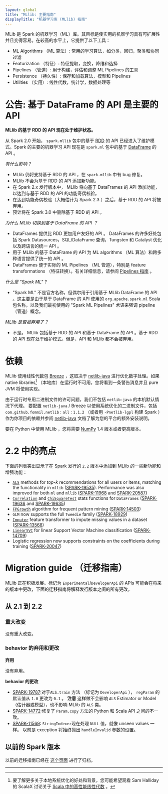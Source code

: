 ```yaml
---
layout: global
title: "MLlib: 主要指南"
displayTitle: "机器学习库 (MLlib) 指南"
---
```


MLib 是 Spark 的机器学习（ML）库。其目标是使实用的机器学习具有可扩展性并且变得容易。在较高的水平上，它提供了以下工具：

* ML Algorithms （ML 算法）: 常用的学习算法，如分类，回归，聚类和协同过滤
* Featurization （特征）: 特征提取，变换，降维和选择
* Pipelines （管道）: 用于构建，评估和调整 ML Pipelines 的工具
* Persistence （持久性）: 保存和加载算法，模型和 Pipelines
* Utilities （实用）: 线性代数，统计学，数据处理等

# 公告: 基于 DataFrame 的 API 是主要的 API

**MLlib 的基于 RDD 的 API 现在处于维护状态。**

从 Spark 2.0 开始， `spark.mllib` 包中的基于 [RDD](programming-guide.html#resilient-distributed-datasets-rdds) 的 API 已经进入了维护模式。Spark 的主要的机器学习 API 现在是 `spark.ml` 包中的基于 [DataFrame](sql-programming-guide.html) 的 API 。

*有什么影响？*

* MLlib 仍将支持基于 RDD 的 API ，在 `spark.mllib` 中有 bug 修复。
* MLlib 不会为基于 RDD 的 API 添加新功能。
* 在 Spark 2.x 发行版本中， MLlib 将向基于 DataFrames 的 API 添加功能，以达到与基于 RDD 的 API 的功能奇偶校验。
* 在达到功能奇偶校验（大概估计为 Spark 2.3 ）之后，基于 RDD 的 API 将被弃用。
* 预计将在 Spark 3.0 中删除基于 RDD 的 API 。

*为什么 MLlib 切换到基于 DataFrame 的 API ？*

* DataFrames 提供比 RDD 更加用户友好的 API 。 DataFrames 的许多好处包括 Spark Datasources，SQL/DataFrame 查询，Tungsten 和 Catalyst 优化以及跨语言的统一 API 。
* 用于 MLlib 的基于 DataFrame 的 API 为 ML algorithms （ML 算法）和跨多种语言提供了统一的 API 。
* DataFrames 便于实际的 ML Pipelines （ML 管道），特别是 feature transformations （特征转换）。有关详细信息，请参阅 [Pipelines 指南](ml-pipeline.html) 。

*什么是 "Spark ML" ?*

* "Spark ML" 不是官方名称，但偶尔用于引用基于 MLlib DataFrame 的 API 。这主要是由于基于 DataFrame 的 API 使用的 `org.apache.spark.ml` Scala 包名称，以及我们最初使用的 "Spark ML Pipelines" 术语来强调 pipeline （管道）概念。
  
*MLlib 是否被弃用了？*

* 不是。 MLlib 包括基于 RDD 的 API 和基于 DataFrame 的 API 。基于 RDD 的 API 现在处于维护模式。但是，API 和 MLlib 都不会被弃用。

# 依赖

MLlib 使用线性代数包 [Breeze](http://www.scalanlp.org/) ，这取决于 [netlib-java](https://github.com/fommil/netlib-java) 进行优化数字处理。如果 native libraries[^1] （本地库）在运行时不可用，您将看到一条警告消息并且 pure JVM 将使用实现。

由于运行时专用二进制文件的许可问题，我们不包括 `netlib-java` 的本机默认情况下代理。
要配置 `netlib-java` / Breeze 以使用系统优化的二进制文件，包括 `com.github.fommil.netlib：all：1.1.2` （或者用 `-Pnetlib-lgpl` 构建 Spark ）作为你项目的依赖并参阅 [netlib-java](https://github.com/fommil/netlib-java) 文档了解为您的平台的额外安装说明。

要在 Python 中使用 MLlib ，您将需要 [NumPy](http://www.numpy.org) 1.4 版本或者更高版本。

[^1]: 要了解更多关于本地系统优化的好处和背景，您可能希望观看 Sam Halliday 的 ScalaX 讨论关于 [Scala 中的高性能线性代数](http://fommil.github.io/scalax14/#/) 。

# 2.2 中的亮点

下面的列表突出显示了在 Spark 发行的 `2.2` 版本中添加到 MLlib 的一些新功能和增强功能：

* [`ALS`](ml-collaborative-filtering.html) methods for _top-k_ recommendations for all
 users or items, matching the functionality in `mllib`
 ([SPARK-19535](https://issues.apache.org/jira/browse/SPARK-19535)).
 Performance was also improved for both `ml` and `mllib`
 ([SPARK-11968](https://issues.apache.org/jira/browse/SPARK-11968) and
 [SPARK-20587](https://issues.apache.org/jira/browse/SPARK-20587))
* [`Correlation`](ml-statistics.html#correlation) and
 [`ChiSquareTest`](ml-statistics.html#hypothesis-testing) stats functions for `DataFrames`
 ([SPARK-19636](https://issues.apache.org/jira/browse/SPARK-19636) and
 [SPARK-19635](https://issues.apache.org/jira/browse/SPARK-19635))
* [`FPGrowth`](ml-frequent-pattern-mining.html#fp-growth) algorithm for frequent pattern mining
 ([SPARK-14503](https://issues.apache.org/jira/browse/SPARK-14503))
* `GLM` now supports the full `Tweedie` family
 ([SPARK-18929](https://issues.apache.org/jira/browse/SPARK-18929))
* [`Imputer`](ml-features.html#imputer) feature transformer to impute missing values in a dataset
 ([SPARK-13568](https://issues.apache.org/jira/browse/SPARK-13568))
* [`LinearSVC`](ml-classification-regression.html#linear-support-vector-machine)
 for linear Support Vector Machine classification
 ([SPARK-14709](https://issues.apache.org/jira/browse/SPARK-14709))
* Logistic regression now supports constraints on the coefficients during training
 ([SPARK-20047](https://issues.apache.org/jira/browse/SPARK-20047))

# Migration guide （迁移指南）

MLlib 正在积极发展。标记为 `Experimental`/`DeveloperApi` 的 APIs 可能会在将来的版本中更改，下面的迁移指南将解释发行版本之间的所有更改。

## 从 2.1 到 2.2

### 重大改变

没有重大改变。

### behavior 的弃用和更改

**弃用**

没有弃用。

**behavior 的更改**

* [SPARK-19787](https://issues.apache.org/jira/browse/SPARK-19787):对于`ALS.train` 方法 （标记为 `DeveloperApi` ）， `regParam` 的默认值从 `1.0` 更改为 `0.1` 。
 **注意** 这样做不会影响 `ALS` Estimator or Model （估计器或模型），也不影响 MLlib 的 `ALS` 类。
* [SPARK-14772](https://issues.apache.org/jira/browse/SPARK-14772):修复了 `Param.copy` 方法的 Python 和 Scala API 之间的不一致。
* [SPARK-11569](https://issues.apache.org/jira/browse/SPARK-11569): `StringIndexer`现在处理 `NULL` 值，就像 unseen values 一样。 以前是 exception 将始终抛出 `handleInvalid` 参数的设置。
  
## 以前的 Spark 版本

以前的迁移指南已经在 [这个页面](ml-migration-guides.html) 进行了归档。

---
